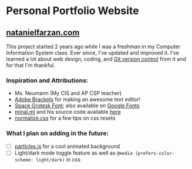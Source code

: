 # Personal Portfolio Website

## [natanielfarzan.com](https://natanielfarzan.com)

This project started 2 years ago while I was a freshman in my Computer Information System class. Ever since, I've updated and improved it. I've learned a lot about web design, coding, and [Git version control](https://git-scm.com/) from it and for that I'm thankful.

### Inspiration and Attributions:
- Ms. Neumann  (My CIS and AP CSP teacher)
- [Adobe Brackets](http://brackets.io/) for making an awesome text editor!
- [Space Grotesk Font](https://floriankarsten.github.io/space-grotesk/); also available on [Google Fonts](https://fonts.google.com/specimen/Space+Grotesk)
- [minal.ml](https://minar.ml/) and his source code available [here](https://github.com/m-i-n-a-r/sparky-portfolio)
- [normalize.css](https://github.com/necolas/normalize.css) for a few tips on css resets

### What I plan on adding in the future:
- [ ] [particles.js](https://github.com/VincentGarreau/particles.js) for a cool animated background
- [ ] Light/dark mode toggle feature as well as `@media (prefers-color-scheme: light/dark)` in css
